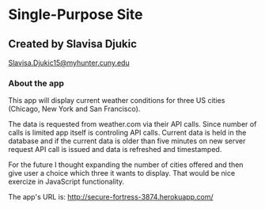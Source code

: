 # Single-Purpose Site

## Created by Slavisa Djukic 
<Slavisa.Djukic15@myhunter.cuny.edu>

### About the app

This app will display current weather conditions for three US cities (Chicago, New York and San Francisco).

The data is requested from weather.com via their API calls. Since number of calls is limited app itself is controling API calls. Current data is held in the database and if the current data is older than five minutes on new server request API call is issued and data is refreshed and timestamped.

For the future I thought expanding the number of cities offered and then give user a choice which three it wants to display. That would be nice exercize in JavaScript functionality.

The app's URL is: http://secure-fortress-3874.herokuapp.com/


